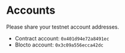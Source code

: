 # Accounts

Please share your testnet account addresses.

- Contract account: `0x401d94e72a8491ec`
- Blocto account: `0x3c09a556ecca42dc`